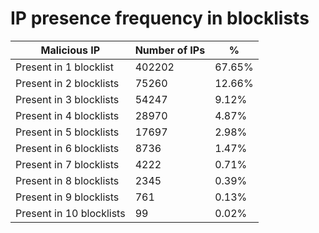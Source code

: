 # IP presence frequency in blocklists
| Malicious IP | Number of IPs | % |
|----|----|----|
| Present in 1 blocklist | 402202 | 67.65% |
| Present in 2 blocklists | 75260 | 12.66% |
| Present in 3 blocklists | 54247 | 9.12% |
| Present in 4 blocklists | 28970 | 4.87% |
| Present in 5 blocklists | 17697 | 2.98% |
| Present in 6 blocklists | 8736 | 1.47% |
| Present in 7 blocklists | 4222 | 0.71% |
| Present in 8 blocklists | 2345 | 0.39% |
| Present in 9 blocklists | 761 | 0.13% |
| Present in 10 blocklists | 99 | 0.02% |
